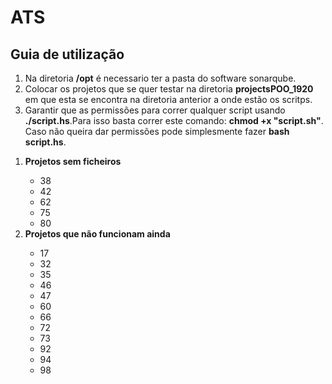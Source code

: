 # ATS


<h2>Guia de utilização</h2>

 <ol>
        <li>Na diretoria <b>/opt</b> é necessario ter a pasta do software sonarqube.</li>
        <li>Colocar os projetos que se quer testar na diretoria <b>projectsPOO_1920</b> em que esta se encontra na diretoria anterior a onde estão os scritps.</li>
        <li>Garantir que as permissões para correr qualquer script usando <b>./script.hs</b>.Para isso basta correr este comando: <b>chmod +x "script.sh"</b>. Caso não queira dar permissões pode simplesmente fazer <b>bash script.hs</b>.</li>
 
</ol>

<ol>
	<li> <b>Projetos sem ficheiros</b> </li> 
	<ul>
	 	<li>38</li>
		<li>42</li>
		<li>62</li>
		<li>75</li>
		<li>80</li>
	</ul>
	
<li> <b>Projetos que não funcionam ainda</b></li>
	<ul>
		<li>17</li>
		<li>32</li>
		<li>35</li>
		<li>46</li>
		<li>47</li>
		<li>60</li>
		<li>66</li>
		<li>72</li>
		<li>73</li>
		<li>92</li>
		<li>94</li>
		<li>98</li>
	</ul>
</ol> 
